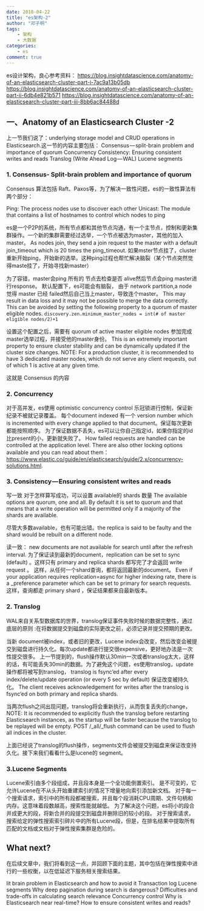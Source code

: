 ```yaml
---
date: 2018-04-22
title: "es架构-2"
author: "邓子明"
tags:
    - 架构
    - 大数据
categories:
    - es
comment: true
---
```


es设计架构，良心参考资料：
https://blog.insightdatascience.com/anatomy-of-an-elasticsearch-cluster-part-i-7ac9a13b05db
https://blog.insightdatascience.com/anatomy-of-an-elasticsearch-cluster-part-ii-6db4e821b571
https://blog.insightdatascience.com/anatomy-of-an-elasticsearch-cluster-part-iii-8bb6ac84488d

## 一、Anatomy of an Elasticsearch Cluster -2

上一节我们说了：underlying storage model and CRUD operations in Elasticsearch.这一节的内容主要包括：
Consensus — split-brain problem and importance of quorum
Concurrency
Consistency: Ensuring consistent writes and reads
Translog (Write Ahead Log — WAL)
Lucene segments



### 1. Consensus- Split-brain problem and importance of quorum

Consensus 算法包括 Raft、Paxos等，为了解决一致性问题，es的一致性算法有两个部分：

Ping: The process nodes use to discover each other
Unicast: The module that contains a list of hostnames to control which nodes to ping

es是一个P2P的系统，所有节点都和其他节点沟通，有一个主节点，控制和更新集群操作。一个新的集群需要经过选举，一个节点被选为master，其他的加入master。
As nodes join, they send a join request to the master with a default join_timeout which is 20 times the ping_timeout. 
如果mster节点挂了，cluster重新开始ping，开始新的选举。这种ping过程也帮忙解决脑裂（某个节点突然觉得maste挂了，开始寻找新master）

为了容错，master会ping 所有的 节点去检查是否 alive然后节点会ping master进行response。
默认配置下，es可能会有脑裂， 由于 network partition,a node 觉得 master 已经 failed然后自己当上master，导致连个master。
This may result in data loss and it may not be possible to merge the data correctly. 
This can be avoided by setting the following property to a quorum of master eligible nodes.
`discovery.zen.minimum_master_nodes = int(# of master eligible nodes/2)+1`

设置这个配置之后，需要有 quorum of active master eligible nodes 参加完成master选举过程，并接受他的master身份。
This is an extremely important property to ensure cluster stability and can be dynamically updated if the cluster size changes. 
NOTE: For a production cluster, it is recommended to have 3 dedicated master nodes, which do not serve any client requests, out of which 1 is active at any given time.

这就是 Consensus 的内容

### 2. Concurrency

对于高并发，es使用 optimistic concurrency control 乐冠锁进行控制，保证新纪录不被就记录覆盖。
每个document indexed 有一个 version number which is incremented with every change applied to that document。保证每次更新都能按照顺序。
为了保证数据不丢失，es可以让你自己指定id，如果你指定的id比present的小，更新就失败了。
How failed requests are handled can be controlled at the application level. 
There are also other locking options available and you can read about them：https://www.elastic.co/guide/en/elasticsearch/guide/2.x/concurrency-solutions.html.

### 3. Consistency — Ensuring consistent writes and reads

写一致
对于怎样算写成功，可以设置 available的 shards 数量
The available options are quorum, one and all. By default it is set to quorum and that means that a write operation will be permitted only if a majority of the shards are available.

尽管大多数available，也有可能出错。the replica is said to be faulty and the shard would be rebuilt on a different node.

读一致：
new documents are not available for search until after the refresh interval. 
为了保证读到最新的document，replication can be set to sync (default) 。这样只有 primary and replica shards 都写完了才会返回 write request 。
这样，从任何一个shard查询，都将返回最新的document。
Even if your application requires replication=async for higher indexing rate, there is a _preference parameter which can be set to primary for search requests. 
这样，查询都走 primary shard ，保证结果都来自最新版本。



### 2. Translog


WAL来自关系型数据库的世界，translog保证事件失败时候的数据完整性，通过底层的原则 :在将数据提交到磁盘的实际更改之前，必须记录并提交预期的更改。

当新 document被index，或者旧的更改，Lucene index会改变，然后改变会被提交到磁盘进行持久化。每次update都进行提交很expensive，更好地办法是一次性提交很多。
上一节提到的，flush操作默认30min一次或者translog太大，这样的话，有可能丢失30min的数据。为了避免这个问题，es使用translog，update操作都将被写到translog，
translog is fsync’ed after every index/delete/update operation (or every 5 sec by default) 保证改变被持久化。
The client receives acknowledgement for writes after the translog is fsync’ed on both primary and replica shards.

当两次flush之间出现问题，translog将会重新执行，从而恢复丢失的change，
NOTE: It is recommended to explicitly flush the translog before restarting Elasticsearch instances, 
as the startup will be faster because the translog to be replayed will be empty. 
POST /_all/_flush command can be used to flush all indices in the cluster.

上面已经说了translog的flush操作，segments文件会被提交到磁盘来保证改变持久化。接下来我们看看什么是lucene的 segment。

### 3.Lucene Segments
Lucene索引由多个段组成，并且段本身是一个全功能倒置索引。
是不可变的，它允许Lucene在不从头开始重建索引的情况下增量地向索引添加新文档。
对于每一个搜索请求，索引中的所有段都被搜索，并且每个段消耗CPU周期、文件句柄和内存。这意味着段数越高，搜索性能就越低。
为了解决这个问题，es将小的段合并成更大的段，将新合并的段提交到磁盘并删除旧的较小的段。
对于搜索请求，搜索给定的弹性搜索索引碎片中的所有Lucene段，但是，在排名结果中提取所有匹配的文档或文档对于弹性搜索集群是危险的。


## What next?

在后续文章中，我们将看到这一点，并回顾下面的主题，其中包括在弹性搜索中进行的一些权衡，以在低延迟下服务相关搜索结果。

lit brain problem in Elasticsearch and how to avoid it
Transaction log
Lucene segments
Why deep pagination during search is dangerous?
Difficulties and trade-offs in calculating search relevance
Concurrency control
Why is Elasticsearch near real-time?
How to ensure consistent writes and reads?
